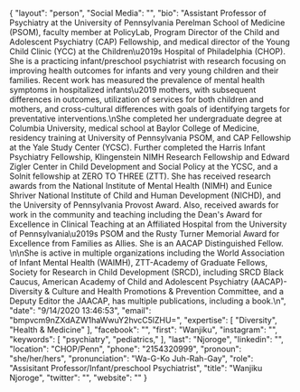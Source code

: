 {
  "layout": "person",
  "Social Media": "",
  "bio": "Assistant Professor of Psychiatry at the University of Pennsylvania Perelman School of Medicine (PSOM), faculty member at PolicyLab, Program Director of the Child and Adolescent Psychiatry (CAP) Fellowship, and medical director of the Young Child Clinic (YCC) at the Children\u2019s Hospital of Philadelphia (CHOP). She is a practicing infant/preschool psychiatrist with research focusing on improving health outcomes for infants and very young children and their families.  Recent work has measured the prevalence of mental health symptoms in hospitalized infants\u2019 mothers, with subsequent differences in outcomes, utilization of services for both children and mothers, and cross-cultural differences with goals of identifying targets for preventative interventions.\nShe completed her undergraduate degree at Columbia University, medical school at Baylor College of Medicine, residency training at University of Pennsylvania PSOM, and CAP Fellowship at the Yale Study Center (YCSC). Further completed the Harris Infant Psychiatry Fellowship, Klingenstein NIMH Research Fellowship and Edward Zigler Center in Child Development and Social Policy at the YCSC, and a Solnit fellowship at ZERO TO THREE (ZTT). She has received research awards from the National Institute of Mental Health (NIMH) and Eunice Shriver National Institute of Child and Human Development (NICHD), and the University of Pennsylvania Provost Award. Also, received awards for work in the community and teaching including the Dean's Award for Excellence in Clinical Teaching at an Affiliated Hospital from the University of Pennsylvania\u2019s PSOM and the Rusty Turner Memorial Award for Excellence from Families as Allies. She is an AACAP Distinguished Fellow.  \n\nShe is active in multiple organizations including the World Association of Infant Mental Health (WAIMH), ZTT-Academy of Graduate Fellows, Society for Research in Child Development (SRCD), including SRCD Black Caucus, American Academy of Child and Adolescent Psychiatry (AACAP)- Diversity & Culture and Health Promotions & Prevention Committee, and a Deputy Editor the JAACAP, has multiple publications, including a book.\n",
  "date": "9/14/2020 13:46:53",
  "email": "bmpvcm9nZXdAZW1haWwuY2hvcC5lZHU=",
  "expertise": [
    "Diversity",
    "Health & Medicine"
  ],
  "facebook": "",
  "first": "Wanjiku",
  "instagram": "",
  "keywords": [
    "psychiatry",
    "pediatrics,"
  ],
  "last": "Njoroge",
  "linkedin": "",
  "location": "CHOP/Penn",
  "phone": "2154320999",
  "pronoun": "she/her/hers",
  "pronunciation": "Wa-G-Ko Juh-Rah-Gay",
  "role": "Assisitant Professor/Infant/preschool Psychiatrist",
  "title": "Wanjiku Njoroge",
  "twitter": "",
  "website": ""
}
